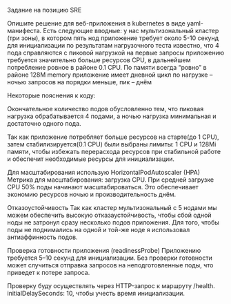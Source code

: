 Задание на позицию SRE

Опишите решение для веб-приложения в kubernetes в виде yaml-манифеста.
Есть следующие вводные:  у нас мультизональный кластер (три зоны), в котором пять нод приложение требует около 5-10 секунд для инициализации по результатам нагрузочного теста известно, что 4 пода справляются с пиковой нагрузкой на первые запросы приложению требуется значительно больше ресурсов CPU, в дальнейшем потребление ровное в районе 0.1 CPU. По памяти всегда “ровно” в районе 128M memory приложение имеет дневной цикл по нагрузке – ночью запросов на порядки меньше, пик – днём 

Некоторые пояснения к коду:

Окончательное количество подов обусловленно тем, что пиковая нагрузка обрабатывается 4 подами, а ночью нагрузка минимальная и достаточно одного пода.

Так как приложение потребляет больше ресурсов на старте(до 1 CPU), затем стабилизируется(0.1 CPU) были выбраны лимиты: 1 CPU и 128Mi памяти, чтобы избежать перерасхода ресурсов при стабильной работе и обеспечит необходимые ресурсы для инициализации.

Для масштабирования использую HorizontalPodAutoscaler (HPA) Метрика для масштабирования: загрузка CPU. При средней загрузке CPU 50% поды начинают масштабироваться. Это обеспечивает экономию ресурсов ночью и производительность днём.

Отказоустойчивость Так как кластер мультизональный с 5 нодами мы можем обеспечить высокую отказаустойчивость, чтобы сбой одной ноды не затронул сразу несколько подов приложения. Для того, чтобы поды не поднимались на одной и той-же ноде я использовал антиаффинность подов.

Проверка готовности приложения (readinessProbe) Приложению требуется 5–10 секунд для инициализации. Без проверки готовности может случиться отправка запросов на неподготовленные поды, что приведет к потере запроса.

Проверку буду осуществлять через HTTP-запрос к маршруту /health. initialDelaySeconds: 10, чтобы учесть время инициализации.
